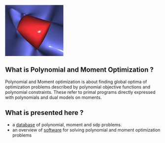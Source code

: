 <div class="home-page-logo">
   <img src="assets/pmo-logo.png">
</div>


## What is Polynomial and Moment Optimization ?

Polynomial and Moment optimization is about finding global optima of optimization problems described by polynomial objective functions and polynomial constraints. 
These refer to primal programs directly expressed with polynomials and dual models on moments.

## What is presented here ?

- a [database](https://github.com/PolynomialMomentOptimization/data) of polynomial, moment and sdp problems.
- an overview of [software](software/index.html) for solving polynomial and moment optimization problems


